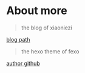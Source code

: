 # About more

> the blog of xiaoniezi

[blog path](https://xiaoniezi.github.io/)

> the hexo theme of fexo

[author github](https://forsigner.github.io/)